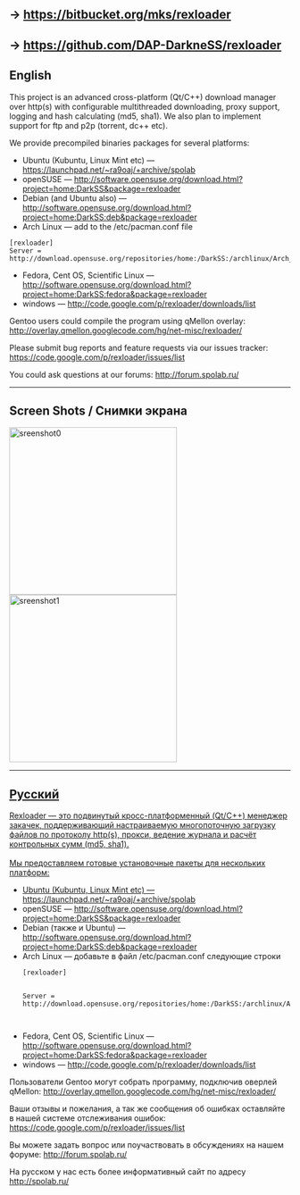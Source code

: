 ## → https://bitbucket.org/mks/rexloader ##
## → https://github.com/DAP-DarkneSS/rexloader ##

## English ##

This project is an advanced cross-platform (Qt/C++) download manager over http(s) with configurable multithreaded downloading, proxy support, logging and hash calculating (md5, sha1). We also plan to implement support for ftp and p2p (torrent, dc++ etc).

We provide precompiled binaries packages for several platforms:
  * Ubuntu (Kubuntu, Linux Mint etc) — https://launchpad.net/~ra9oaj/+archive/spolab
  * openSUSE — http://software.opensuse.org/download.html?project=home:DarkSS&package=rexloader
  * Debian (and Ubuntu also) — http://software.opensuse.org/download.html?project=home:DarkSS:deb&package=rexloader
  * Arch Linux — add to the /etc/pacman.conf file
```
[rexloader]
Server = http://download.opensuse.org/repositories/home:/DarkSS:/archlinux/Arch_Extra/$arch
```
  * Fedora, Cent OS, Scientific Linux — http://software.opensuse.org/download.html?project=home:DarkSS:fedora&package=rexloader
  * windows — http://code.google.com/p/rexloader/downloads/list

Gentoo users could compile the program using qMellon overlay: http://overlay.qmellon.googlecode.com/hg/net-misc/rexloader/

Please submit bug reports and feature requests via our issues tracker: https://code.google.com/p/rexloader/issues/list

You could ask questions at our forums: http://forum.spolab.ru/


---


## Screen Shots / Снимки экрана ##

<a href='http://spolab.ru/images/articles/rexloader1.png'><img src='http://spolab.ru/images/articles/rexloader1.png' alt='sreenshot0' width='300'> <a href='http://spolab.ru/images/articles/REXLoader-win7.png'><img src='http://spolab.ru/images/articles/REXLoader-win7.png' alt='sreenshot1' width='300'>

<hr />

<h2>Русский</h2>

Rexloader — это подвинутый кросс-платформенный (Qt/C++) менеджер закачек, поддерживающий настраиваемую многопоточную загрузку файлов по протоколу http(s), прокси, ведение журнала и расчёт контрольных сумм (md5, sha1).<br>
<br>
Мы предоставляем готовые установочные пакеты для нескольких платформ:<br>
<ul><li>Ubuntu (Kubuntu, Linux Mint etc) — <a href='https://launchpad.net/~ra9oaj/+archive/spolab'>https://launchpad.net/~ra9oaj/+archive/spolab</a>
</li><li>openSUSE — <a href='http://software.opensuse.org/download.html?project=home:DarkSS&package=rexloader'>http://software.opensuse.org/download.html?project=home:DarkSS&amp;package=rexloader</a>
</li><li>Debian (также и Ubuntu) — <a href='http://software.opensuse.org/download.html?project=home:DarkSS:deb&package=rexloader'>http://software.opensuse.org/download.html?project=home:DarkSS:deb&amp;package=rexloader</a>
</li><li>Arch Linux — добавьте в файл /etc/pacman.conf следующие строки<br>
<pre><code>[rexloader]<br>
Server = http://download.opensuse.org/repositories/home:/DarkSS:/archlinux/Arch_Extra/$arch<br>
</code></pre>
</li><li>Fedora, Cent OS, Scientific Linux — <a href='http://software.opensuse.org/download.html?project=home:DarkSS:fedora&package=rexloader'>http://software.opensuse.org/download.html?project=home:DarkSS:fedora&amp;package=rexloader</a>
</li><li>windows — <a href='http://code.google.com/p/rexloader/downloads/list'>http://code.google.com/p/rexloader/downloads/list</a></li></ul>

Пользователи Gentoo могут собрать программу, подключив оверлей qMellon: <a href='http://overlay.qmellon.googlecode.com/hg/net-misc/rexloader/'>http://overlay.qmellon.googlecode.com/hg/net-misc/rexloader/</a>

Ваши отзывы и пожелания, а так же сообщения об ошибках оставляйте в нашей системе отслеживания ошибок: <a href='https://code.google.com/p/rexloader/issues/list'>https://code.google.com/p/rexloader/issues/list</a>

Вы можете задать вопрос или поучаствовать в обсуждениях на нашем форуме: <a href='http://forum.spolab.ru/'>http://forum.spolab.ru/</a>

На русском у нас есть более информативный сайт по адресу <a href='http://spolab.ru/'>http://spolab.ru/</a>
